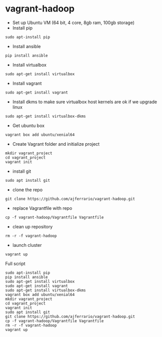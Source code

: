 # vagrant-hadoop
- Set up Ubuntu VM (64 bit, 4 core, 8gb ram, 100gb storage)
- Install pip

`sudo apt-install pip`
- Install ansible

`pip install ansible`
- Install virtualbox

`sudo apt-get install virtualbox`
- Install vagrant

`sudo apt-get install vagrant`
- Install dkms to make sure virtualbox host kernels are ok if we upgrade linux

`sudo apt-get install virtualbox-dkms`
- Get ubuntu box

`vagrant box add ubuntu/xenial64`
- Create Vagrant folder and initialize project

```
mkdir vagrant_project
cd vagrant_project
vagrant init
```
- install git

`sudo apt install git`
- clone the repo

`git clone https://github.com/ajferrario/vagrant-hadoop.git`
- replace Vagrantfile with repo

`cp -f vagrant-hadoop/Vagrantfile Vagrantfile`
- clean up repository

`rm -r -f vagrant-hadoop`
- launch cluster

`vagrant up`

Full script
```
sudo apt-install pip
pip install ansible
sudo apt-get install virtualbox
sudo apt-get install vagrant
sudo apt-get install virtualbox-dkms
vagrant box add ubuntu/xenial64
mkdir vagrant_project
cd vagrant_project
vagrant init
sudo apt install git
git clone https://github.com/ajferrario/vagrant-hadoop.git
cp -f vagrant-hadoop/Vagrantfile Vagrantfile
rm -r -f vagrant-hadoop
vagrant up

```
